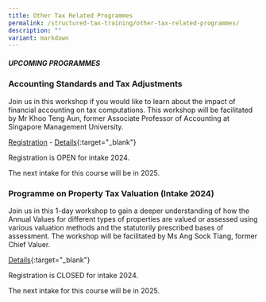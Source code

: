 ```yaml
---
title: Other Tax Related Programmes
permalink: /structured-tax-training/other-tax-related-programmes/
description: ""
variant: markdown
---
```

##### **UPCOMING PROGRAMMES**



### **Accounting Standards and Tax Adjustments**

Join us in this workshop if you would like to learn about the impact of financial accounting on tax computations. This workshop will be facilitated by Mr Khoo Teng Aun, former Associate Professor of Accounting at Singapore Management University.

[Registration](https://form.gov.sg/66ac7bbd64b73c332cf5e19b) - [Details](/files/accounting_std_and_tax_adj_2024.pdf){:target="_blank"}

Registration is OPEN for intake 2024.

The next intake for this course will be in 2025.


### **Programme on Property Tax Valuation (Intake 2024)**

Join us in this 1-day workshop to gain a deeper understanding of how the Annual Values for different types of properties are valued or assessed using various valuation methods and the statutorily prescribed bases of assessment. The workshop will be facilitated by Ms Ang Sock Tiang, former Chief Valuer.

[Details](/files/executive-tax-programmes/property_tax_valuation_brochure_2024_updated9May.pdf){:target="_blank"}

Registration is CLOSED for intake 2024.

The next intake for this course will be in 2025.